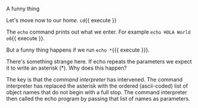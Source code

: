 A funny thing

Let's move now to our *home*. `cd`{{ execute }}

The `echo` command prints out what we enter. For example `echo HOLA World o0`{{ execute }}.

But a funny thing happens if we run `echo *`{{{ execute }}}.

There's something strange here. If echo repeats the parameters we expect it to write an asterisk (\*). Why does this happen?

The key is that the *command interpreter* has intervened. The command interpreter has replaced the asterisk with the ordered (ascii-coded) list of object names that do not begin with a full stop. The command interpreter then called the echo program by passing that list of names as parameters.